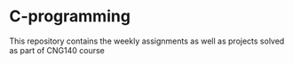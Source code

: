 # C-programming

This repository contains the weekly assignments as well as projects solved as part of CNG140 course
